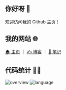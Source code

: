 ## 你好呀 👋

欢迎访问我的 Github 主页！

## 我的网站 🌐

[🏠 主页](https://www.fzf404.art/) ｜ [✍️ 博客](https://blog.fzf404.art/) ｜ [📓 笔记](https://note.fzf404.art/)

## 代码统计 👨‍💻

![overview](https://cdn.fzf404.art/github-stats@output/generated/overview.svg)
![language](https://cdn.fzf404.art/github-stats@output/generated/languages.svg)